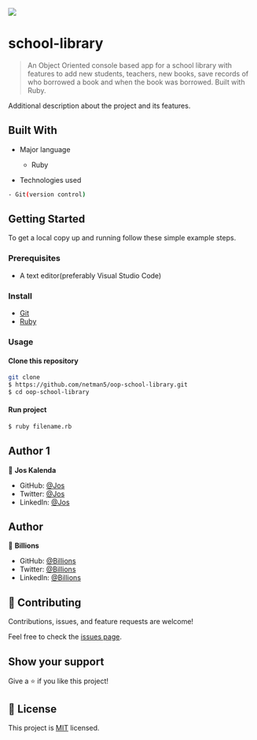 ![](https://img.shields.io/badge/school-library-dodgerblue)


# school-library


> An Object Oriented console based app for a school library with features to add new students, teachers, new books, save records of who borrowed a book and when the book was borrowed. Built with Ruby.

Additional description about the project and its features.

## Built With

- Major language
  - Ruby

- Technologies used

```bash
- Git(version control)
```

## Getting Started

To get a local copy up and running follow these simple example steps.


### Prerequisites

- A text editor(preferably Visual Studio Code)

### Install

- [Git](https://git-scm.com/downloads)
- [Ruby](https://www.ruby-lang.org/en/downloads/)

### Usage

#### Clone this repository

```bash
git clone
$ https://github.com/netman5/oop-school-library.git
$ cd oop-school-library
```

#### Run project

```bash
$ ruby filename.rb
```

## Author 1

👤 **Jos Kalenda**

- GitHub: [@Jos](https://github.com/joskalenda)
- Twitter: [@Jos](https://twitter.com/joskalenda)
- LinkedIn: [@Jos](https://www.linkedin.com/in/jos-kalenda/)

## Author

👤 **Billions**

- GitHub: [@Billions](https://github.com/)
- Twitter: [@Billions](https://twitter.com/)
- LinkedIn: [@Billions](https://www.linkedin.com/)

## 🤝 Contributing

Contributions, issues, and feature requests are welcome!

Feel free to check the [issues page](https://github.com/joskalenda/school-library/issues).

## Show your support

Give a ⭐️ if you like this project!

## 📝 License

This project is [MIT](https://opensource.org/licenses/MIT) licensed.
